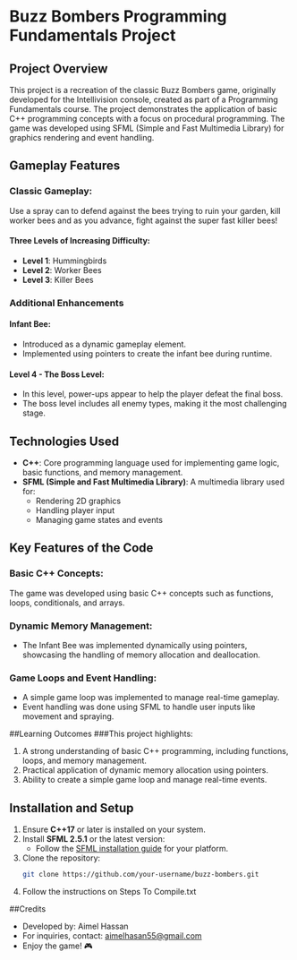 # Buzz Bombers Programming Fundamentals Project

## Project Overview
This project is a recreation of the classic Buzz Bombers game, originally developed for the Intellivision console, created as part of a Programming Fundamentals course. The project demonstrates the application of basic C++ programming concepts with a focus on procedural programming. The game was developed using SFML (Simple and Fast Multimedia Library) for graphics rendering and event handling.

## Gameplay Features

### Classic Gameplay:
Use a spray can to defend against the bees trying to ruin your garden, kill worker bees and as you advance, fight against the super fast killer bees!

#### Three Levels of Increasing Difficulty:
- **Level 1**: Hummingbirds
- **Level 2**: Worker Bees
- **Level 3**: Killer Bees

### Additional Enhancements

#### Infant Bee:
- Introduced as a dynamic gameplay element.
- Implemented using pointers to create the infant bee during runtime.

#### Level 4 - The Boss Level:
- In this level, power-ups appear to help the player defeat the final boss.
- The boss level includes all enemy types, making it the most challenging stage.

## Technologies Used
- **C++**: Core programming language used for implementing game logic, basic functions, and memory management.
- **SFML (Simple and Fast Multimedia Library)**: A multimedia library used for:
  - Rendering 2D graphics
  - Handling player input
  - Managing game states and events

## Key Features of the Code

### Basic C++ Concepts:
The game was developed using basic C++ concepts such as functions, loops, conditionals, and arrays.

### Dynamic Memory Management:
- The Infant Bee was implemented dynamically using pointers, showcasing the handling of memory allocation and deallocation.

### Game Loops and Event Handling:
- A simple game loop was implemented to manage real-time gameplay.
- Event handling was done using SFML to handle user inputs like movement and spraying.

##Learning Outcomes
###This project highlights:

1. A strong understanding of basic C++ programming, including functions, loops, and memory management.
2. Practical application of dynamic memory allocation using pointers.
3. Ability to create a simple game loop and manage real-time events.

## Installation and Setup

1. Ensure **C++17** or later is installed on your system.
2. Install **SFML 2.5.1** or the latest version:
   - Follow the [SFML installation guide](https://www.sfml-dev.org/tutorials/2.5/) for your platform.
3. Clone the repository:
   ```bash
   git clone https://github.com/your-username/buzz-bombers.git
4. Follow the instructions on Steps To Compile.txt

##Credits
- Developed by: Aimel Hassan
- For inquiries, contact: aimelhasan55@gmail.com
- Enjoy the game! 🎮


